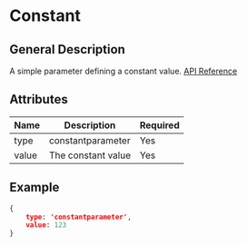 # Constant

## General Description

A simple parameter defining a constant value. [API Reference](https://pywr.github.io/pywr-docs/master/api/generated/pywr.parameters.ConstantParameter.html#pywr.parameters.ConstantParameter)

## Attributes

| Name  | Description        | Required |
| ----- | ------------------ | -------- |
| type  | constantparameter  | Yes      |
| value | The constant value | Yes      |

## Example

```json
{
    type: 'constantparameter',
    value: 123
}
```
